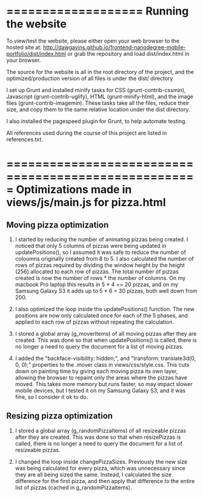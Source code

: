 ===================
Running the website
===================

To view/test the website, please either open your web browser to the hosted site at:
  http://dawgavins.github.io/frontend-nanodegree-mobile-portfolio/dist/index.html
or grab the repository and load dist/index.html in your browser.

The source for the website is all in the root directory of the project, and the optimized/production version of all files is under the dist/ directory

I set up Grunt and installed minify tasks for CSS (grunt-contrib-cssmin), Javascript (grunt-contrib-uglify), HTML (grunt-minify-html), and the image files (grunt-contrib-imagemin).  These tasks take all the files, reduce their size, and copy them to the same relative location under the dist directory.

I also installed the pagespeed plugin for Grunt, to help automate testing.

All references used during the course of this project are listed in references.txt.

=====================================================
Optimizations made in views/js/main.js for pizza.html
=====================================================

Moving pizza optimization
-------------------------
1)  I started by reducing the number of animating pizzas being created.  I noticed that only 5 columns of pizzas were being updated in updatePositions(), so I assumed it was safe to reduce the number of coloumns originally created from 8 to 5.  I also calculated the number of rows of pizzas required by dividing the window height by the height (256) allocated to each row of pizzas.  The total number of pizzas created is now the number of rows * the number of columns.  On my macbook Pro laptop this results in 5 * 4 == 20 pizzas, and on my Samsung Galaxy S3 it adds up to 5 * 6 = 30 pizzas, both well down from 200.

2)  I also optimized the loop inside the updatePositions() function.  The new positions are now only calculated once for each of the 5 phases, and applied to each row of pizzas without repeating the calculation.

3)  I stored a global array (g_moverItems) of all moving pizzas after they are created.  This was done so that when updatePositions() is called, there is no longer a need to query the document for a list of moving pizzas.

4)  I added the "backface-visibility: hidden;", and "transform: translate3d(0, 0, 0);" properties to the .mover class in views/css/style.css.  This cuts down on painting time by giving each moving pizza its own layer, allowing the browser to repaint only the areas where the pizzas have moved.  This takes more memory but runs faster, so may impact slower mobile devices, but I tested it on my Samsung Galaxy S3, and it was fine, so I consider it ok to do.

Resizing pizza optimization
---------------------------

1)  I stored a global array (g_randomPizzaItems) of all resizeable pizzas after they are created.  This was done so that when resizePizzas is called, there is no longer a need to query the document for a list of resizeable pizzas.

2)  I changed the loop inside changePizzaSizes.  Previously the new size was being calculated for every pizza, which was unnecessary since they are all being sized the same.  Instead, I calculated the size difference for the first pizza, and then apply that difference to the entire list of pizzas (cached in g_randomPizzaItems).
